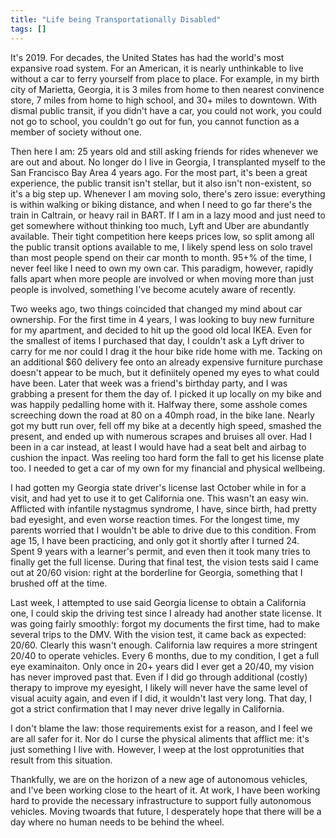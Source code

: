 ```yaml
---
title: "Life being Transportationally Disabled"
tags: []
---
```


It's 2019. For decades, the United States has had the world's most expansive
road system. For an American, it is nearly unthinkable to live without a car to
ferry yourself from place to place. For example, in my birth city of Marietta,
Georgia, it is 3 miles from home to then nearest convinence store, 7 miles from
home to high school, and 30+ miles to downtown. With dismal public transit, if
you didn't have a car, you could not work, you could not go to school, you
couldn't go out for fun, you cannot function as a member of society without one.

Then here I am: 25 years old and still asking friends for rides whenever we are
out and about. No longer do I live in Georgia, I transplanted myself to the San
Francisco Bay Area 4 years ago. For the most part, it's been a great experience,
the public transit isn't stellar, but it also isn't non-existent, so it's a big
step up. Whenever I am moving solo, there's zero issue: everything is within
walking or biking distance, and when I need to go far there's the train in
Caltrain, or heavy rail in BART. If I am in a lazy mood and just need to get
somewhere without thinking too much, Lyft and Uber are abundantly available.
Their tight competition here keeps prices low, so split among all the public
transit options available to me, I likely spend less on solo travel than most
people spend on their car month to month. 95+% of the time, I never feel like I
need to own my own car. This paradigm, however, rapidly falls apart when more
people are involved or when moving more than just people is involved, something
I've become acutely aware of recently.

Two weeks ago, two things coincided that changed my mind about car ownership.
For the first time in 4 years, I was looking to buy new furniture for my
apartment, and decided to hit up the good old local IKEA. Even for the smallest
of items I purchased that day, I couldn't ask a Lyft driver to carry for me nor
could I drag it the hour bike ride home with me. Tacking on an additional $60
delivery fee onto an already expensive furniture purchase doesn't appear to be
much, but it definiitely opened my eyes to what could have been. Later that week
was a friend's birthday party, and I was grabbing a present for them the day of.
I picked it up locally on my bike and was happily pedalling home with it.
Halfway there, some asshole comes screeching down the road at 80 on a 40mph
road, in the bike lane. Nearly got my butt run over, fell off my bike at a
decently high speed, smashed the present, and ended up with numerous scrapes and
bruises all over. Had I been in a car instead, at least I would have had a
seat belt and airbag to cushion the inpact. Was reeling too hard form the fall
to get his license plate too. I needed to get a car of my own for my financial
and physical wellbeing.

I had gotten my Georgia state driver's license last October while in for a
visit, and had yet to use it to get California one. This wasn't an easy win.
Afflicted with infantile nystagmus syndrome, I have, since birth, had pretty
bad eyesight, and even worse reaction times. For the longest time, my parents
worried that I wouldn't be able to drive due to this condition. From age 15, I
have been practicing, and only got it shortly after I turned 24. Spent 9 years
with a learner's permit, and even then it took many tries to finally get the
full license. During that final test, the vision tests said I came out at 20/60
vision: right at the borderline for Georgia, something that I brushed off at the
time.

Last week, I attempted to use said Georgia license to obtain a California one, I
could skip the driving test since I already had another state license.
It was going fairly smoothly: forgot my documents the first time, had to make
several trips to the DMV. With the vision test, it came back as expected: 20/60.
Clearly this wasn't enough. California law requires a more stringent 20/40 to
operate vehicles. Every 6 months, due to my condition, I get a full eye
examinaiton.  Only once in 20+ years did I ever get a 20/40, my vision has never
improved past that. Even if I did go through additional (costly) therapy to
improve my eyesight, I likely will never have the same level of visual acuity
again, and even if I did, it wouldn't last very long. That day, I got a strict
confirmation that I may never drive legally in California.

I don't blame the law: those requirements exist for a reason, and I feel we are
all safer for it. Nor do I curse the physical aliments that afflict me: it's
just something I live with. However, I weep at the lost opprotunities that
result from this situation.

Thankfully, we are on the horizon of a new age of autonomous vehicles, and I've
been working close to the heart of it. At work, I have been working hard to
provide the necessary infrastructure to support fully autonomous vehicles. Moving
twoards that future, I desperately hope that there will be a day where no human
needs to be behind the wheel.
